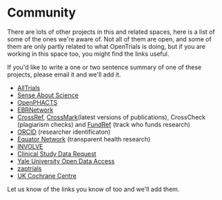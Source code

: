 # Community

There are lots of other projects in this and related spaces, here is a list of
some of the ones we're aware of. Not all of them are open, and some of them are
only partly related to what OpenTrials is doing, but if you are working in this
space too, you might find the links useful.

If you'd like to write a one or two sentence summary of one of these projects, please email it and we'll add it.

* [AllTrials](http://alltrials.net)
* [Sense About Science](http://senseaboutscience.org)
* [OpenPHACTS](https://www.openphacts.org/)
* [EBRNetwork](http://ebrnetwork.org/)
* [CrossRef](http://www.crossref.org/), [CrossMark](http://www.crossref.org/crossmark/)(latest versions of publications), CrossCheck (plagiarism checks) and [FundRef](http://search.crossref.org/fundref) (track who funds research)
* [ORCID](http://orcid.org/) (researcher identificaton) 
* [Equator Network](http://www.equator-network.org/) (transparent health research)
* [INVOLVE](http://www.invo.org.uk/)
* [Clinical Study Data Request](https://clinicalstudydatarequest.com/)
* [Yale University Open Data Access](http://yoda.yale.edu/)
* [zaptrials](https://zaptrials.com/blog)
* [UK Cochrane Centre](http://uk.cochrane.org/)

Let us know of the links you know of too and we'll add them.
